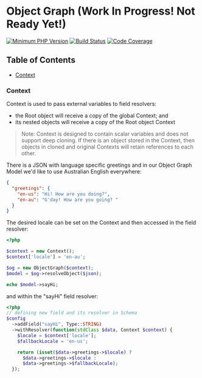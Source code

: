 # Object Graph (Work In Progress! Not Ready Yet!)

[![Minimum PHP Version](https://img.shields.io/badge/php-%3E%3D%207.0-8892BF.svg)](https://php.net/)
[![Build Status](https://travis-ci.org/roman-kulish/object-graph.svg?branch=master)](https://travis-ci.org/roman-kulish/object-graph)
[![Code Coverage](https://img.shields.io/codecov/c/github/roman-kulish/object-graph.svg)](https://codecov.io/gh/roman-kulish/object-graph)

## Table of Contents

* [Context](#context)

### Context

Context is used to pass external variables to field resolvers:
* the Root object will receive a copy of the global Context; and
* its nested objects will receive a copy of the Root object Context

> Note: Context is designed to contain scalar variables and does not support deep cloning. If there is an object 
stored in the Context, then objects in cloned and original Contexts will retain references to each other.

There is a JSON with language specific greetings and in our Object Graph Model we'd like to use 
Australian English everywhere:

```json
{
  "greetings": {
    "en-us": "Hi! How are you doing?",
    "en-au": "G'day! How are you going? "
  }
}
``` 

The desired locale can be set on the Context and then accessed in the field resolver:

```php
<?php

$context = new Context();
$context['locale'] = 'en-au';

$og = new ObjectGraph($context);
$model = $og->resolveObject($json);

echo $model->sayHi;
```

and within the "sayHi" field resolver:

```php
<?php
// defining new field and its resolver in Schema
$config
  ->addField("sayHi", Type::STRING)
  ->withResolver(function(stdClass $data, Context $context) {
    $locale = $context['locale'];
    $fallbackLocale = 'en-us';

    return (isset($data->greetings->$locale) ? 
      $data->greetings->$locale : 
      $data->greetings->$fallbackLocale);
  });
```

